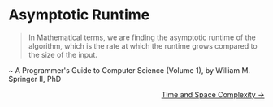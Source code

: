 # Asymptotic Runtime

> In Mathematical terms, we are finding the asymptotic runtime of the algorithm, which is the rate at which the runtime grows compared to the size of the input.

~ A Programmer's Guide to Computer Science (Volume 1), by William M. Springer II, PhD

<div align="right">
  <a href="./time-and-space-complexity/README.md">Time and Space Complexity -></a>
</div>
